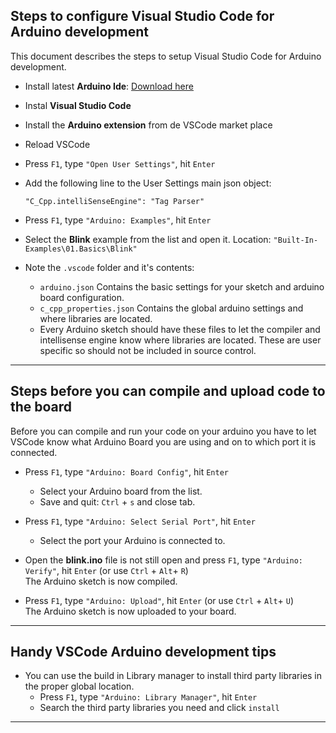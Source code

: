 ## Steps to configure Visual Studio Code for Arduino development

This document describes the steps to setup Visual Studio Code for Arduino development.

- Install latest __Arduino Ide__: [Download here](https://www.arduino.cc/en/Main/Software) 
- Instal __Visual Studio Code__
- Install the __Arduino extension__ from de VSCode market place
- Reload VSCode
- Press `F1`, type `"Open User Settings"`, hit `Enter`
- Add the following line to the User Settings main json object: 

   `"C_Cpp.intelliSenseEngine": "Tag Parser"`

- Press `F1`, type `"Arduino: Examples"`, hit `Enter`
- Select the __Blink__ example from the list and open it. Location: `"Built-In-Examples\01.Basics\Blink"`
- Note the `.vscode` folder and it's contents:
  - `arduino.json` Contains the basic settings for your sketch and arduino board configuration.
  - `c_cpp_properties.json` Contains the global arduino settings and where libraries are located.
  - Every Arduino sketch should have these files to let the compiler and intellisense engine know where libraries are located. These are user specific so should not be included in source control.

----------

## Steps before you can compile and upload code to the board
Before you can compile and run your code on your arduino you have to let VSCode know what Arduino Board you are using and on to which port it is connected.

- Press `F1`, type `"Arduino: Board Config"`, hit `Enter`
  - Select your Arduino board from the list.
  - Save and quit: `Ctrl` + `s` and close tab.

- Press `F1`, type `"Arduino: Select Serial Port"`, hit `Enter`
  - Select the port your Arduino is connected to.

- Open the __blink.ino__ file is not still open and press `F1`, type `"Arduino: Verify"`, hit `Enter` (or use `Ctrl` + `Alt`+ `R`)  
   The Arduino sketch is now compiled.

- Press `F1`, type `"Arduino: Upload"`, hit `Enter` (or use `Ctrl` + `Alt`+ `U`)  
   The Arduino sketch is now uploaded to your board.


----

## Handy VSCode Arduino development tips

- You can use the build in Library manager to install third party libraries in the proper global location.
  - Press `F1`, type `"Arduino: Library Manager"`, hit `Enter`
  - Search the third party libraries you need and click `install`

----
